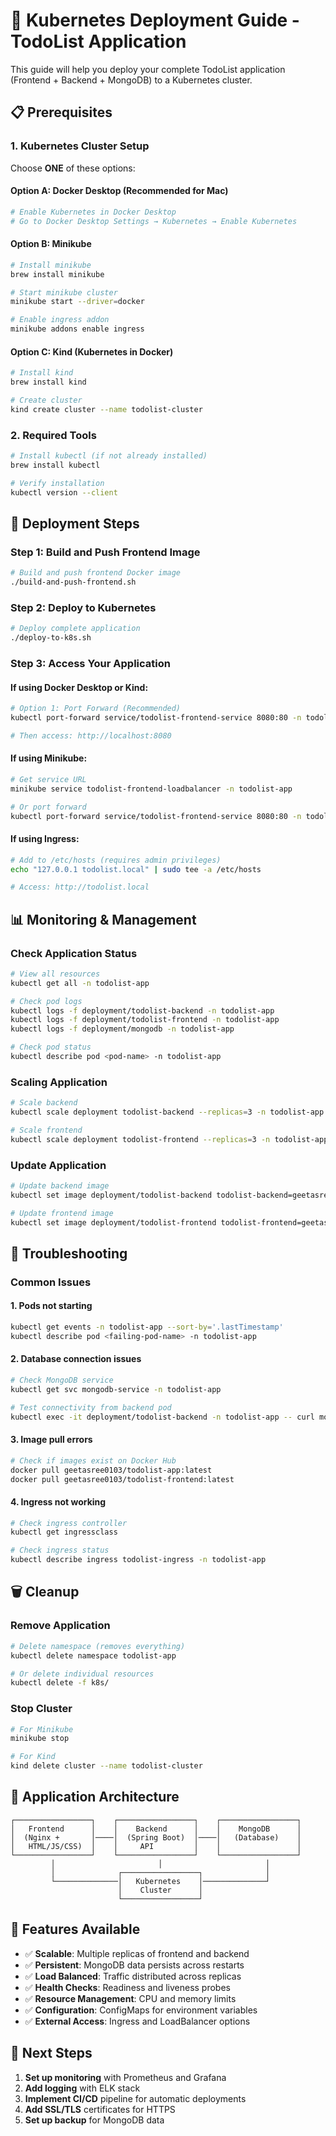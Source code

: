 # 🚀 Kubernetes Deployment Guide - TodoList Application

This guide will help you deploy your complete TodoList application (Frontend + Backend + MongoDB) to a Kubernetes cluster.

## 📋 Prerequisites

### 1. Kubernetes Cluster Setup

Choose **ONE** of these options:

#### Option A: Docker Desktop (Recommended for Mac)
```bash
# Enable Kubernetes in Docker Desktop
# Go to Docker Desktop Settings → Kubernetes → Enable Kubernetes
```

#### Option B: Minikube
```bash
# Install minikube
brew install minikube

# Start minikube cluster
minikube start --driver=docker

# Enable ingress addon
minikube addons enable ingress
```

#### Option C: Kind (Kubernetes in Docker)
```bash
# Install kind
brew install kind

# Create cluster
kind create cluster --name todolist-cluster
```

### 2. Required Tools
```bash
# Install kubectl (if not already installed)
brew install kubectl

# Verify installation
kubectl version --client
```

## 🚀 Deployment Steps

### Step 1: Build and Push Frontend Image
```bash
# Build and push frontend Docker image
./build-and-push-frontend.sh
```

### Step 2: Deploy to Kubernetes
```bash
# Deploy complete application
./deploy-to-k8s.sh
```

### Step 3: Access Your Application

#### If using Docker Desktop or Kind:
```bash
# Option 1: Port Forward (Recommended)
kubectl port-forward service/todolist-frontend-service 8080:80 -n todolist-app

# Then access: http://localhost:8080
```

#### If using Minikube:
```bash
# Get service URL
minikube service todolist-frontend-loadbalancer -n todolist-app

# Or port forward
kubectl port-forward service/todolist-frontend-service 8080:80 -n todolist-app
```

#### If using Ingress:
```bash
# Add to /etc/hosts (requires admin privileges)
echo "127.0.0.1 todolist.local" | sudo tee -a /etc/hosts

# Access: http://todolist.local
```

## 📊 Monitoring & Management

### Check Application Status
```bash
# View all resources
kubectl get all -n todolist-app

# Check pod logs
kubectl logs -f deployment/todolist-backend -n todolist-app
kubectl logs -f deployment/todolist-frontend -n todolist-app
kubectl logs -f deployment/mongodb -n todolist-app

# Check pod status
kubectl describe pod <pod-name> -n todolist-app
```

### Scaling Application
```bash
# Scale backend
kubectl scale deployment todolist-backend --replicas=3 -n todolist-app

# Scale frontend  
kubectl scale deployment todolist-frontend --replicas=3 -n todolist-app
```

### Update Application
```bash
# Update backend image
kubectl set image deployment/todolist-backend todolist-backend=geetasree0103/todolist-app:v2 -n todolist-app

# Update frontend image
kubectl set image deployment/todolist-frontend todolist-frontend=geetasree0103/todolist-frontend:v2 -n todolist-app
```

## 🔧 Troubleshooting

### Common Issues

#### 1. Pods not starting
```bash
kubectl get events -n todolist-app --sort-by='.lastTimestamp'
kubectl describe pod <failing-pod-name> -n todolist-app
```

#### 2. Database connection issues
```bash
# Check MongoDB service
kubectl get svc mongodb-service -n todolist-app

# Test connectivity from backend pod
kubectl exec -it deployment/todolist-backend -n todolist-app -- curl mongodb-service:27017
```

#### 3. Image pull errors
```bash
# Check if images exist on Docker Hub
docker pull geetasree0103/todolist-app:latest
docker pull geetasree0103/todolist-frontend:latest
```

#### 4. Ingress not working
```bash
# Check ingress controller
kubectl get ingressclass

# Check ingress status
kubectl describe ingress todolist-ingress -n todolist-app
```

## 🗑️ Cleanup

### Remove Application
```bash
# Delete namespace (removes everything)
kubectl delete namespace todolist-app

# Or delete individual resources
kubectl delete -f k8s/
```

### Stop Cluster
```bash
# For Minikube
minikube stop

# For Kind
kind delete cluster --name todolist-cluster
```

## 🌟 Application Architecture

```
┌─────────────────┐    ┌─────────────────┐    ┌─────────────────┐
│   Frontend      │    │    Backend      │    │    MongoDB      │
│  (Nginx +       │────│  (Spring Boot)  │────│   (Database)    │
│   HTML/JS/CSS)  │    │     API         │    │                 │
└─────────────────┘    └─────────────────┘    └─────────────────┘
         │                       │                       │
         │              ┌─────────────────┐              │
         └──────────────│   Kubernetes    │──────────────┘
                        │    Cluster      │
                        └─────────────────┘
```

## 📱 Features Available

- ✅ **Scalable**: Multiple replicas of frontend and backend
- ✅ **Persistent**: MongoDB data persists across restarts
- ✅ **Load Balanced**: Traffic distributed across replicas
- ✅ **Health Checks**: Readiness and liveness probes
- ✅ **Resource Management**: CPU and memory limits
- ✅ **Configuration**: ConfigMaps for environment variables
- ✅ **External Access**: Ingress and LoadBalancer options

## 🎯 Next Steps

1. **Set up monitoring** with Prometheus and Grafana
2. **Add logging** with ELK stack
3. **Implement CI/CD** pipeline for automatic deployments
4. **Add SSL/TLS** certificates for HTTPS
5. **Set up backup** for MongoDB data



